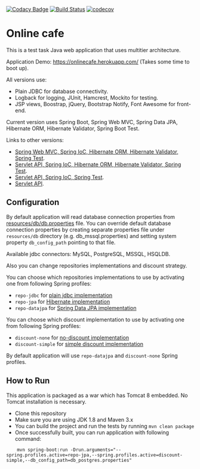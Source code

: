 [![Codacy Badge](https://api.codacy.com/project/badge/Grade/2b368e5d8b104e72883fc0887cf38536)](https://www.codacy.com/app/gml-jackson/onlinecafe?utm_source=github.com&amp;utm_medium=referral&amp;utm_content=jacksn/onlinecafe&amp;utm_campaign=Badge_Grade)
[![Build Status](https://travis-ci.org/jacksn/onlinecafe.svg?branch=master)](https://travis-ci.org/jacksn/onlinecafe)
[![codecov](https://codecov.io/gh/jacksn/onlinecafe/branch/master/graph/badge.svg)](https://codecov.io/gh/jacksn/onlinecafe)

# Online cafe

This is a test task Java web application that uses multitier architecture.

Application Demo: https://onlinecafe.herokuapp.com/ (Takes some time to boot up). 

All versions use:
* Plain JDBC for database connectivity.
* Logback for logging, JUnit, Hamcrest, Mockito for testing.
* JSP views, Boostrap, jQuery, Bootstrap Notify, Font Awesome for front-end.

Current version uses Spring Boot, Spring Web MVC, Spring Data JPA, Hibernate ORM, Hibernate Validator, Spring Boot Test.

Links to other versions:   
* [Spring Web MVC, Spring IoC, Hibernate ORM, Hibernate Validator, Spring Test](https://github.com/jacksn/onlinecafe/tree/spring-webmvc).
* [Servlet API, Spring IoC, Hibernate ORM, Hibernate Validator, Spring Test](https://github.com/jacksn/onlinecafe/tree/hibernate).
* [Servlet API, Spring IoC, Spring Test](https://github.com/jacksn/onlinecafe/tree/spring_ioc).
* [Servlet API](https://github.com/jacksn/onlinecafe/tree/jdbc-servlet-jsp).

## Configuration

By default application will read database connection properties from
[resources/db/db.properties](https://github.com/jacksn/onlinecafe/blob/master/src/main/resources/db/db.properties) file.
You can override default database connection properties by creating separate properties file under ```resources/db``` directory
(e.g. db_mssql.properties) and setting system property ```db_config_path``` pointing to that file.

Available jdbc connectors: MySQL, PostgreSQL, MSSQL, HSQLDB.

Also you can change repositories implementations and discount strategy.

You can choose which repositories implementations to use by activating one from following Spring profiles:
* ```repo-jdbc``` for [plain jdbc implementation](https://github.com/jacksn/onlinecafe/tree/master/src/main/java/test/onlinecafe/repository/jdbc)
* ```repo-jpa``` for [Hibernate implementation](https://github.com/jacksn/onlinecafe/tree/master/src/main/java/test/onlinecafe/repository/jpa)
* ```repo-datajpa``` for [Spring Data JPA implementation](https://github.com/jacksn/onlinecafe/tree/master/src/main/java/test/onlinecafe/repository/datajpa)

You can choose which discount implementation to use by activating one from following Spring profiles:
* ```discount-none``` for [no-discount implementation](https://github.com/jacksn/onlinecafe/tree/master/src/main/java/test/onlinecafe/util/discount/NoDiscount.java)
* ```discount-simple``` for [simple discount implementation](https://github.com/jacksn/onlinecafe/tree/master/src/main/java/test/onlinecafe/util/discount/SimpleDiscount.java)

By default application will use ```repo-datajpa``` and ```discount-none``` Spring profiles.

## How to Run 

This application is packaged as a war which has Tomcat 8 embedded. No Tomcat installation is necessary.

* Clone this repository 
* Make sure you are using JDK 1.8 and Maven 3.x
* You can build the project and run the tests by running ```mvn clean package```
* Once successfully built, you can run application with following command:
```
    mvn spring-boot:run -Drun.arguments="--spring.profiles.active=repo-jpa,--spring.profiles.active=discount-simple,--db_config_path=db_postgres.properties"
```
